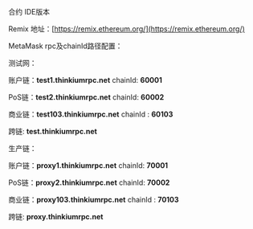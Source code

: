 合约 IDE版本



Remix 地址：[https://remix.ethereum.org/](https://remix.ethereum.org/)



MetaMask rpc及chainId路径配置：



测试网：

账户链：**test1.thinkiumrpc.net**  chainId: **60001**

PoS链：**test2.thinkiumrpc.net**  chainId: **60002**

商业链：**test103.thinkiumrpc.net** chainId : **60103**

跨链:  **test.thinkiumrpc.net**



生产链：

账户链：**proxy1.thinkiumrpc.net**  chainId: **70001**

PoS链：**proxy2.thinkiumrpc.net**  chainId: **70002**

商业链：**proxy103.thinkiumrpc.net**  chainId : **70103**

跨链:  **proxy.thinkiumrpc.net**




